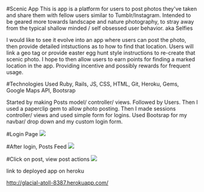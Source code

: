 #Scenic App
This is app is a platform for users to post photos they've taken and share them with fellow users similar to Tumblr/Instagram. Intended to be geared more towards landscape and nature photography, to stray away from the typical shallow minded / self obsessed user behavior. aka Selfies

I would like to see it evolve into an app where users can post the photo, then provide detailed intstuctions as to how to find that location. Users will link a geo tag or provide easter egg hunt style instructions to re-create that scenic photo. I hope to then allow users to earn points for finding a marked location in the app. Providing incentive and possibly rewards for frequent usage.

#Technologies Used
Ruby, Rails, JS, CSS, HTML, Git, Heroku, Gems, Google Maps API, Bootsrap

Started by making Posts model/ controller/ views. Followed by Users. Then I used a paperclip gem to allow photo posting. Then I made sessions controller/ views and used simple form for logins. Used Bootsrap for my navbar/ drop down and my custom login form.

#Login Page
![](/Users/brandon/Desktop/1.png)

#After login, Posts Feed
![](/Users/brandon/Desktop/2.png)

#Click on post, view post actions
![](/Users/brandon/Desktop/3.png)

link to deployed app on heroku

http://glacial-atoll-8387.herokuapp.com/